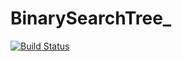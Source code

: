 # BinarySearchTree_
[![Build Status](https://travis-ci.org/github_username/BinarySearchTree.svg?branch=master)](https://travis-ci.org/Niyaz97/BinarySearchTree)

